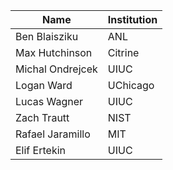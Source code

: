 | Name | Institution | 
|---|---|
| Ben Blaisziku | ANL | 
| Max Hutchinson | Citrine | 
| Michal Ondrejcek | UIUC | 
| Logan Ward | UChicago | 
| Lucas Wagner | UIUC | 
| Zach Trautt | NIST | 
| Rafael Jaramillo | MIT |
| Elif Ertekin | UIUC |
